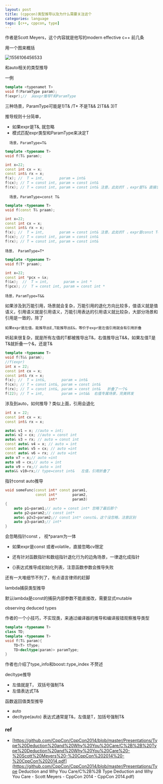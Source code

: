 ```yaml
---
layout: post
title: (cppcon)类型推导以及为什么需要关注这个
categories: language
tags: [c++, cppcon, type]
---
```



作者是Scott Meyers，这个内容就是他写的modern effective c++ 前几条

用一个图来概括

![1556106456533](https://wanghenshui.github.io/assets/1556106456533.png)

和auto相关的类型推导

一例

```c++
template <typenamet T>
void f(ParamType param);
f(expr);//  从expr推导T和ParamType
```

三种场景，ParamType可能是1)T& /T*  不是T&& 2)T&& 3)T

 推导规则十分简单，

- 如果expr是T&, 就忽略
- 模式匹配expr类型和ParamType来决定T

`  场景，ParamType=T&`

```c++
template <typename T>
void f(T& param);

int x=22;
const int cx = x;
const int& rx = x;
f(x); //  T = int,       param = int&
f(cx); // T = const int, param = const int&
f(rx); // T = const int, param = const int& 注意，此处的T ，expr是T& 直接忽略了&
```

`  场景，ParamType=const T&`

```c++
template <typename T>
void f(const T& praam);

int x=22;
const int cx = x;
const int& rx = x;
f(x); //  T = int,       param = const int& 注意，此处的T ，expr是const T& 直接忽略了
f(cx); // T = const int, param = const int&
f(rx); // T = const int, param = const int& 
```

`场景， ParamType=T*`

```c++
template <typename T>
void f(T* praam);

int x=22;
const int *pcx = &x;
f(&x);  //  T = int,       param = int *
f(pcx); //  T = const int, param = const int *
```



`场景，ParamType=T&&`

如果涉及到万能引用，场景就会复杂，万能引用的退化方向比较多，值语义就是值语义，引用语义就是引用语义，万能引用表达的引用语义就比较杂，大部分场景和引用是一致的，除了

`如果expr是左值，能推导出E,T能推导出E&，等价于expr是左值引用就会有引用折叠`

听起来很复杂，就是所有左值的T都被推导出T&，右值推导出T&&，如果左值T是T&就折叠一个&，还是T&

 ```c++
template <typename T>
void f(T&& param);
//f(expr)
int x = 22;
const int cx = x;
const int& rx = x;
f(x); //  T = int&,       param = int&
f(cx); // T = const int&, param = const int&
f(rx); // T = const int&, param = const int&   折叠了一个&
f(22); // T = int,        param = int&&  右值专属场景，完美转发
 ```



涉及到auto，如何推导？类似上面，引用会退化

```c++
int x = 22;
const int cx = x;
const int& rx = x;

auto& v1 = x; //auto = int;
auto& v2 = cx; //auto = const int
auto& v3 = rx; // auto = const int
const auto& v4 = x; // auto = int
const auto& v5 = cx; // auto =int
const auto& v6 = rx; // auto =int
auto v7 = x;// auto =int
auto v8 = cx;// auto = int
auto v9 = rx;// auto = int
auto&& v10=rx;// type=const int&   左值，引用折叠了
```

指针const auto推导

```c++
void someFunc(const int* const param1,
              const int*       param2,
                    int*       param3)
{
    auto p1=param1;// auto = const int* 忽略了最后那个
    auto p2=param2;// const int*
    auto& p2v2=param2;// const int* const&，这个没忽略，注意区别
    auto p3=param3;// int*
}
```

会忽略指针const ， 视*param为一体

- 如果expr是const 或者volatile，直接忽略cv限定

- 还有针对函数指针和数组指针退化行为的边角场景，一律退化成指针

- {}表达式推导成初始化列表，注意函数参数会推导失败

还有一大堆细节不列了，有点语言律师的赶脚



lambda捕获类型推导

默认lambda是const的捕获内部参数不能直接改，需要显式mutable



observing deduced types

作者的一个小技巧，不实现类，来通过编译器的推导和编译报错观察推导类型

```c++
template <typename T>
class TD;
template <typename T>
void f(T& param){
    TD<T> tType;
    TD<decltype(param)> paramType;
}
```

作者也介绍了type_info和boost::type_index 不赘述

decltype推导

- 左值就是T， 双括号强制T&
- 左值表达式T&

函数返回值类型推导

- auto
- decltype(auto) 表达式通常是T&，左值是T，加括号强制T&

### ref

- [https://github.com/CppCon/CppCon2014/blob/master/Presentations/Type%20Deduction%20and%20Why%20You%20Care/C%2B%2B%20Type%20Deduction%20and%20Why%20You%20Care%20-%20Scott%20Meyers%20-%20CppCon%202014%20-%20CppCon%202014.pdf](https://github.com/CppCon/CppCon2014/blob/master/Presentations/Type Deduction and Why You Care/C%2B%2B Type Deduction and Why You Care - Scott Meyers - CppCon 2014 - CppCon 2014.pdf)

